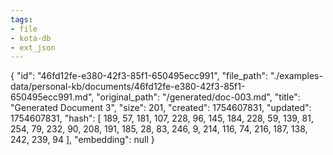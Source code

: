 ```yaml
---
tags:
- file
- kota-db
- ext_json
---
```

{
  "id": "46fd12fe-e380-42f3-85f1-650495ecc991",
  "file_path": "./examples-data/personal-kb/documents/46fd12fe-e380-42f3-85f1-650495ecc991.md",
  "original_path": "/generated/doc-003.md",
  "title": "Generated Document 3",
  "size": 201,
  "created": 1754607831,
  "updated": 1754607831,
  "hash": [
    189,
    57,
    181,
    107,
    228,
    96,
    145,
    184,
    228,
    59,
    139,
    81,
    254,
    79,
    232,
    90,
    208,
    191,
    185,
    28,
    83,
    246,
    9,
    214,
    116,
    74,
    216,
    187,
    138,
    242,
    239,
    94
  ],
  "embedding": null
}